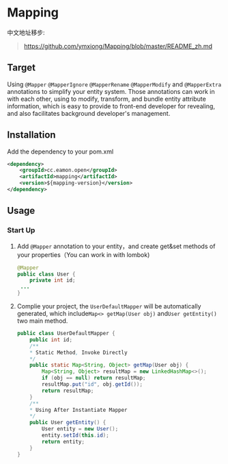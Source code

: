 # Mapping

中文地址移步:

> https://github.com/ymxiong/Mapping/blob/master/README_zh.md

## Target

Using `@Mapper`  `@MapperIgnore`  `@MapperRename`  `@MapperModify`  and `@MapperExtra`  annotations to simplify your entity system. Those annotations can work in with each other, using to modify, transform, and bundle entity attribute information, which is easy to provide to front-end developer for revealing, and also facilitates background developer's management.

## Installation

Add the dependency to your pom.xml

```xml
<dependency>
    <groupId>cc.eamon.open</groupId>
    <artifactId>mapping</artifactId>
    <version>${mapping-version}</version>
</dependency>
```

## Usage

### Start Up

1. Add `@Mapper` annotation to your entity，and create get&set methods of your properties（You can work in with lombok)

   ```java
   @Mapper
   public class User {
       private int id;
   	...
   }
   ```

2. Complie your project, the `UserDefaultMapper` will be automatically generated, which include`Map<> getMap(User obj)` and`User getEntity()` two main method.

   ```java
   public class UserDefaultMapper {
       public int id;
       /**
       * Static Method, Invoke Directly
       */
       public static Map<String, Object> getMap(User obj) {
           Map<String, Object> resultMap = new LinkedHashMap<>();
           if (obj == null) return resultMap;
           resultMap.put("id", obj.getId());
           return resultMap;
       }
       /**
       * Using After Instantiate Mapper
       */
       public User getEntity() {
           User entity = new User();
           entity.setId(this.id);
           return entity;
       }
   }
   ```